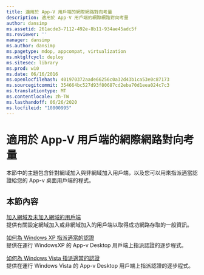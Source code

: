 ```yaml
---
title: 適用於 App-V 用戶端的網際網路對向考量
description: 適用於 App-V 用戶端的網際網路對向考量
author: dansimp
ms.assetid: 261acde3-7112-492e-8b11-934ae45adc5f
ms.reviewer: ''
manager: dansimp
ms.author: dansimp
ms.pagetype: mdop, appcompat, virtualization
ms.mktglfcycl: deploy
ms.sitesec: library
ms.prod: w10
ms.date: 06/16/2016
ms.openlocfilehash: 401970372aade66256c0a32d43b1ca53e0c87173
ms.sourcegitcommit: 354664bc527d93f80687cd2eba70d1eea024c7c3
ms.translationtype: MT
ms.contentlocale: zh-TW
ms.lasthandoff: 06/26/2020
ms.locfileid: "10800995"
---
```

# 適用於 App-V 用戶端的網際網路對向考量


本節中的主題包含針對網域加入與非網域加入用戶端，以及您可以用來指派適當認證給您的 App-v 桌面用戶端的程式。

## 本節內容


<a href="" id="domain-joined-and-non-domain-joined-clients"></a>[加入網域及未加入網域的用戶端](domain-joined-and-non-domain-joined-clients.md)  
提供有關設定網域加入或非網域加入的用戶端以取得成功網路存取的一般資訊。

<a href="" id="how-to-assign--the-proper-credentials-for-windows-xp"></a>[如何為 Windows XP 指派適當的認證](how-to-assign--the-proper-credentials-for-windows-xp.md)  
提供在運行 WindowsXP 的 App-v Desktop 用戶端上指派認證的逐步程式。

<a href="" id="how-to-assign--the-proper-credentials-for-windows-vista"></a>[如何為 Windows Vista 指派適當的認證](how-to-assign--the-proper-credentials-for-windows-vista.md)  
提供在運行 Windows Vista 的 App-v Desktop 用戶端上指派認證的逐步程式。

 

 





